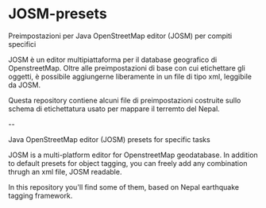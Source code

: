 # JOSM-presets
Preimpostazioni per Java OpenStreetMap editor (JOSM) per compiti specifici

JOSM è un editor multipiattaforma per il database geografico di OpenstreetMap. Oltre alle preimpostazioni di base con cui etichettare gli oggetti, è possibile aggiungerne liberamente in un file di tipo xml, leggibile da JOSM.

Questa repository contiene alcuni file di preimpostazioni costruite sullo schema di etichettatura usato per mappare il terremto del Nepal.

--

Java OpenStreetMap editor (JOSM) presets for specific tasks

JOSM is a multi-platform editor for OpenstreetMap geodatabase. In addition to default presets for object tagging, you can freely add any combination thrugh an xml file, JOSM readable.

In this repository you'll find some of them, based on Nepal earthquake tagging framework.
